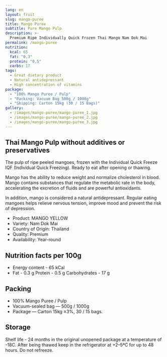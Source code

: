 ```yaml
---
lang: en
layout: fruit
slug: mango-puree
title: Mango Puree
subtitle: Pure Mango Pulp
description: >-
  Premium Ripe Individually Quick Frozen Thai Mango Nam Dok Mai
permalink: /mango-puree
nutrition:
  kcal: 65
  fat: "0,3"
  protein: "0,5"
  carbs: 17
tags:
  - Great dietary product
  - Natural antidepressant
  - High concentration of vitamins
package:
  - "100% Mango Puree / Pulp"
  - "Packing: Vacuum Bag 500g / 1000g"
  - "Shipping: Carton 15kg (30 / 15 Bags)"
gallery:
  - /images/mango-puree/mango-puree_1.jpg
  - /images/mango-puree/mango-puree_2.jpg
  - /images/mango-puree/mango-puree_3.jpg
---
```


## Thai Mango Pulp without additives or preservatives

The pulp of ripe peeled mangoes, frozen with the
Individual Quick Freeze IQF (Individual Quick Freezing).
Ready to eat after opening or thawing.

Mango has the ability to reduce weight and normalize cholesterol in
blood. Mango contains substances that regulate the metabolic rate in
the body, accelerating the excretion of fluids and are powerful antioxidants.

In addition, mango is considered a natural antidepressant. Regular
eating mangoes helps relieve nervous tension, improve mood and
prevent the risk of depression.

* Product: MANGO YELLOW
* Variety: Nam Dok Mai
* Country of Origin: Thailand
* Quality: Premium
* Availability: Year-round

## Nutrition facts per 100g

* Energy content - 65 kCal
* Fat - 0.3 g Protein - 0.5 g Carbohydrates - 17 g

## Packing

* 100% Mango Puree / Pulp
* Vacuum-sealed bag — 500g / 1000g
* Package — Carton 15kg ±3%, 30 / 15 bags.

## Storage

Shelf life - 24 months in the original unopened package at a temperature of -18С.
After being thawed keep in the refrigerator at +2–5ªС for up to 48 hours.
Do not refreeze.
